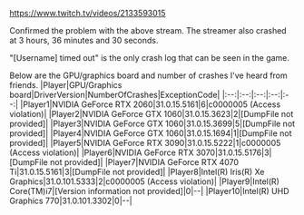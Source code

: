 https://www.twitch.tv/videos/2133593015

Confirmed the problem with the above stream. The streamer also crashed at 3 hours, 36 minutes and 30 seconds.

"[Username] timed out" is the only crash log that can be seen in the game.

Below are the GPU/graphics board and number of crashes I've heard from friends.
|Player|GPU/Graphics board|DriverVersion|NumberOfCrashes|ExceptionCode|
|:--:|:--:|:--:|:--:|:--:|
|Player1|NVIDIA GeForce RTX 2060|31.0.15.5161|6|c0000005 (Access violation)|
|Player2|NVIDIA GeForce GTX 1060|31.0.15.3623|2|[DumpFile not provided]|
|Player3|NVIDIA GeForce GTX 1060|31.0.15.3699|5|[DumpFile not provided]|
|Player4|NVIDIA GeForce GTX 1060|31.0.15.1694|1|[DumpFile not provided]|
|Player5|NVIDIA GeForce RTX 3090|31.0.15.5222|1|c0000005 (Access violation)|
|Player6|NVIDIA GeForce RTX 3070|31.0.15.5176|3|[DumpFile not provided]|
|Player7|NVIDIA GeForce RTX 4070 Ti|31.0.15.5161|3|[DumpFile not provided]|
|Player8|Intel(R) Iris(R) Xe Graphics|31.0.101.5333|2|c0000005 (Access violation)|
|Player9|Intel(R) Core(TM)i7|[Version information not provided]|0|--|
|Player10|Intel(R) UHD Graphics 770|31.0.101.3302|0|--|
